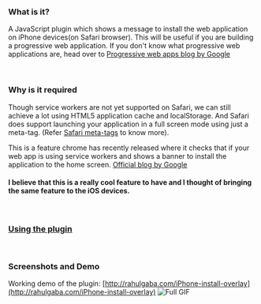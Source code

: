 ### What is it?

A JavaScript plugin which shows a message to install the web application on iPhone devices(on Safari browser). This will be useful if you are building a progressive web application. If you don't know what progressive web applications are, head over to [Progressive web apps blog by Google](https://developers.google.com/web/progressive-web-apps/)

<br/>

### Why is it required

Though service workers are not yet supported on Safari, we can still achieve a lot using HTML5 application cache and localStorage. And Safari does support launching your application in a full screen mode using just a meta-tag. (Refer [Safari meta-tags](https://developer.apple.com/library/iad/documentation/AppleApplications/Reference/SafariHTMLRef/Articles/MetaTags.html) to know more).

This is a feature chrome has recently released where it checks that if your web app is using service workers and shows a banner to install the application to the home screen. [Official blog by Google](https://developers.google.com/web/updates/2015/03/increasing-engagement-with-app-install-banners-in-chrome-for-android?hl=en)

#### I believe that this is a really cool feature to have and I thought of bringing the same feature to the iOS devices.

<br/>

### [Using the plugin](http://rahulgaba.com/front-end/2016/07/31/Showing-add-to-homescreen-banner-in-iPhone-Safari.html)

<br/>

### Screenshots and Demo
Working demo of the plugin: [http://rahulgaba.com/iPhone-install-overlay](http://rahulgaba.com/iPhone-install-overlay)
![Full GIF](/src/images/app.gif "Full GIF")
